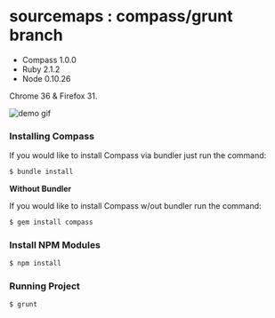 sourcemaps : compass/grunt branch
==========

- Compass 1.0.0
- Ruby 2.1.2
- Node 0.10.26

Chrome 36 & Firefox 31.

![demo gif](https://dl.dropboxusercontent.com/u/41114960/github/sourcemaps/grunt-compass.gif)

### Installing Compass

If you would like to install Compass via bundler just run the command:

```bash
$ bundle install
```

**Without Bundler**

If you would like to install Compass w/out bundler run the command:

```bash
$ gem install compass
```

### Install NPM Modules

```bash
$ npm install
```

### Running Project

```bash
$ grunt
```
